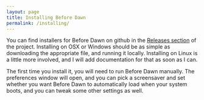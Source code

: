 ```yaml
---
layout: page
title: Installing Before Dawn
permalink: /installing/
---
```


You can find installers for Before Dawn on github in the
[Releases section](https://github.com/muffinista/before-dawn/releases)
of the project. Installing on OSX or Windows should be as simple as
downloading the appropriate file, and running it locally. Installing
on Linux is a little more involved, and I will add documentation for
that as soon as I can.

The first time you install it, you will need to run Before Dawn
manually. The preferences window will open, and you can pick a
screensaver and set whether you want Before Dawn to automatically load
when your system boots, and you can tweak some other settings as well.
